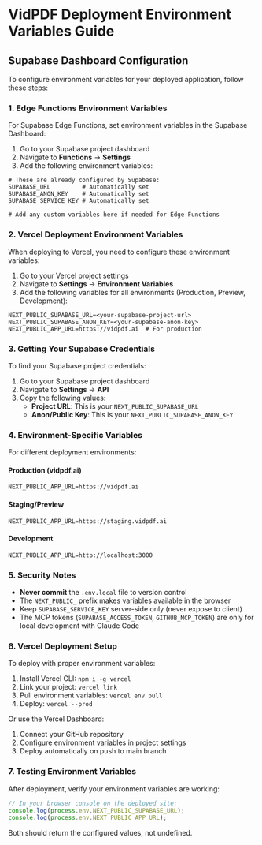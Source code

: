 # VidPDF Deployment Environment Variables Guide

## Supabase Dashboard Configuration

To configure environment variables for your deployed application, follow these steps:

### 1. Edge Functions Environment Variables

For Supabase Edge Functions, set environment variables in the Supabase Dashboard:

1. Go to your Supabase project dashboard
2. Navigate to **Functions** → **Settings**
3. Add the following environment variables:

```
# These are already configured by Supabase:
SUPABASE_URL         # Automatically set
SUPABASE_ANON_KEY    # Automatically set
SUPABASE_SERVICE_KEY # Automatically set

# Add any custom variables here if needed for Edge Functions
```

### 2. Vercel Deployment Environment Variables

When deploying to Vercel, you need to configure these environment variables:

1. Go to your Vercel project settings
2. Navigate to **Settings** → **Environment Variables**
3. Add the following variables for all environments (Production, Preview, Development):

```
NEXT_PUBLIC_SUPABASE_URL=<your-supabase-project-url>
NEXT_PUBLIC_SUPABASE_ANON_KEY=<your-supabase-anon-key>
NEXT_PUBLIC_APP_URL=https://vidpdf.ai  # For production
```

### 3. Getting Your Supabase Credentials

To find your Supabase project credentials:

1. Go to your Supabase project dashboard
2. Navigate to **Settings** → **API**
3. Copy the following values:
   - **Project URL**: This is your `NEXT_PUBLIC_SUPABASE_URL`
   - **Anon/Public Key**: This is your `NEXT_PUBLIC_SUPABASE_ANON_KEY`

### 4. Environment-Specific Variables

For different deployment environments:

#### Production (vidpdf.ai)
```
NEXT_PUBLIC_APP_URL=https://vidpdf.ai
```

#### Staging/Preview
```
NEXT_PUBLIC_APP_URL=https://staging.vidpdf.ai
```

#### Development
```
NEXT_PUBLIC_APP_URL=http://localhost:3000
```

### 5. Security Notes

- **Never commit** the `.env.local` file to version control
- The `NEXT_PUBLIC_` prefix makes variables available in the browser
- Keep `SUPABASE_SERVICE_KEY` server-side only (never expose to client)
- The MCP tokens (`SUPABASE_ACCESS_TOKEN`, `GITHUB_MCP_TOKEN`) are only for local development with Claude Code

### 6. Vercel Deployment Setup

To deploy with proper environment variables:

1. Install Vercel CLI: `npm i -g vercel`
2. Link your project: `vercel link`
3. Pull environment variables: `vercel env pull`
4. Deploy: `vercel --prod`

Or use the Vercel Dashboard:
1. Connect your GitHub repository
2. Configure environment variables in project settings
3. Deploy automatically on push to main branch

### 7. Testing Environment Variables

After deployment, verify your environment variables are working:

```javascript
// In your browser console on the deployed site:
console.log(process.env.NEXT_PUBLIC_SUPABASE_URL);
console.log(process.env.NEXT_PUBLIC_APP_URL);
```

Both should return the configured values, not undefined.